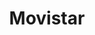 ---
title: "Movistar"
url: /aguascalientes/movistar-licenciado-francisco-primo-verdad/
shop: teléfono móvil
---